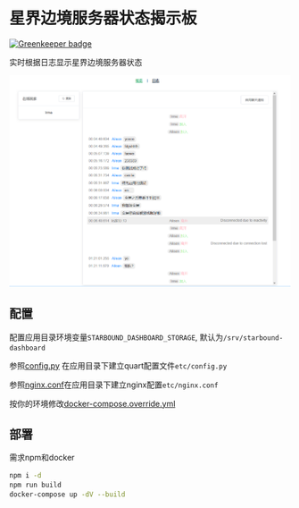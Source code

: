 # 星界边境服务器状态揭示板

[![Greenkeeper badge](https://badges.greenkeeper.io/NateScarlet/StarboundDashboard.svg)](https://greenkeeper.io/)

实时根据日志显示星界边境服务器状态

![intro](intro.png)

## 配置


配置应用目录环境变量`STARBOUND_DASHBOARD_STORAGE`, 默认为`/srv/starbound-dashboard`

参照[config.py](lib/starbound_dashboard/config.py) 在应用目录下建立quart配置文件`etc/config.py`

参照[nginx.conf](nginx.conf)在应用目录下建立nginx配置`etc/nginx.conf` 

按你的环境修改[docker-compose.override.yml](docker-compose.override.yml)

## 部署

需求npm和docker

```bash
npm i -d
npm run build
docker-compose up -dV --build
```


